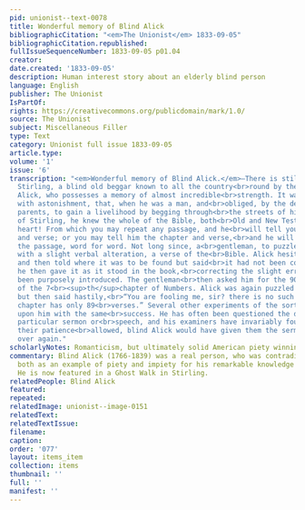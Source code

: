 ```yaml
---
pid: unionist--text-0078
title: Wonderful memory of Blind Alick
bibliographicCitation: "<em>The Unionist</em> 1833-09-05"
bibliographicCitation.republished: 
fullIssueSequenceNumber: 1833-09-05 p01.04
creator: 
date.created: '1833-09-05'
description: Human interest story about an elderly blind person
language: English
publisher: The Unionist
IsPartOf: 
rights: https://creativecommons.org/publicdomain/mark/1.0/
source: The Unionist
subject: Miscellaneous Filler
type: Text
category: Unionist full issue 1833-09-05
article.type: 
volume: '1'
issue: '6'
transcription: "<em>Wonderful memory of Blind Alick.</em>—There is still living at
  Stirling, a blind old beggar known to all the country<br>round by the name of blind
  Alick, who possesses a memory of almost incredible<br>strength. It was observed
  with astonishment, that, when he was a man, and<br>obliged, by the death of his
  parents, to gain a livelihood by begging through<br>the streets of his native town
  of Stirling, he knew the whole of the Bible, both<br>Old and New Testaments, by
  heart! From which you may repeat any passage, and he<br>will tell you the chapter
  and verse; or you may tell him the chapter and verse,<br>and he will repeat to you
  the passage, word for word. Not long since, a<br>gentleman, to puzzle him, read,
  with a slight verbal alteration, a verse of the<br>Bible. Alick hesitated a moment,
  and then told where it was to be found but said<br>it had not been correctly delivered;
  he then gave it as it stood in the book,<br>correcting the slight error that had
  been purposely introduced. The gentleman<br>then asked him for the 90<br><sup>th</sup>verse
  of the 7<br><sup>th</sup>chapter of Numbers. Alick was again puzzled for a moment,
  but then said hastily,<br>“You are fooling me, sir? there is no such verse—that
  chapter has only 89<br>verses.” Several other experiments of the sort were tried
  upon him with the same<br>success. He has often been questioned the day after any
  particular sermon or<br>speech, and his examiners have invariably found, that, had
  their patience<br>allowed, blind Alick would have given them the sermon or speech
  over again."
scholarlyNotes: Romanticism, but ultimately solid American piety winning, is interesting.
commentary: Blind Alick (1766-1839) was a real person, who was contradictorily used
  both as an example of piety and impiety for his remarkable knowledge of the scriptures.
  He is now featured in a Ghost Walk in Stirling.
relatedPeople: Blind Alick
featured: 
repeated: 
relatedImage: unionist--image-0151
relatedText: 
relatedTextIssue: 
filename: 
caption: 
order: '077'
layout: items_item
collection: items
thumbnail: ''
full: ''
manifest: ''
---
```

